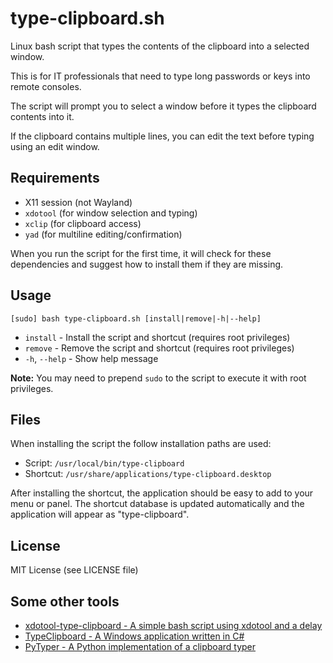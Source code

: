 # type-clipboard.sh

Linux bash script that types the contents of the clipboard into a selected window.

This is for IT professionals that need to type long passwords or keys into remote consoles.

The script will prompt you to select a window before it types the clipboard contents into it.

If the clipboard contains multiple lines, you can edit the text before typing using an edit window.

## Requirements

- X11 session (not Wayland)
- `xdotool` (for window selection and typing)
- `xclip` (for clipboard access)
- `yad` (for multiline editing/confirmation)

When you run the script for the first time, it will check for these dependencies and suggest how to install them if they are missing.

## Usage

```
[sudo] bash type-clipboard.sh [install|remove|-h|--help]
```

- `install`       - Install the script and shortcut (requires root privileges)
- `remove`        - Remove the script and shortcut (requires root privileges)
- `-h`, `--help`  - Show help message

**Note:** You may need to prepend `sudo` to the script to execute it with root privileges.

## Files

When installing the script the follow installation paths are used:

- Script: `/usr/local/bin/type-clipboard` 
- Shortcut: `/usr/share/applications/type-clipboard.desktop`

After installing the shortcut, the application should be easy to add to your menu or panel. The shortcut database is updated automatically and the application will appear as "type-clipboard".

## License

MIT License (see LICENSE file)

## Some other tools

- [xdotool-type-clipboard - A simple bash script using xdotool and a delay](https://github.com/POMATu/xdotool-type-clipboard)
- [TypeClipboard - A Windows application written in C#](https://github.com/jlaundry/TypeClipboard)
- [PyTyper - A Python implementation of a clipboard typer](https://github.com/DoingFedTime/PyTyper)
